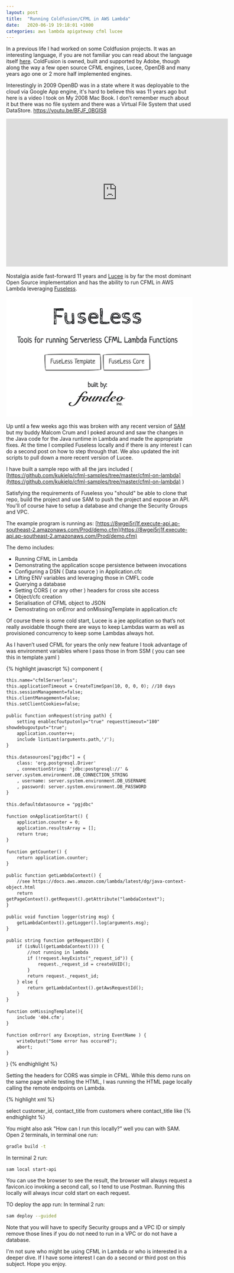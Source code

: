 ```yaml
---
layout: post
title:  "Running Coldfusion/CFML in AWS Lambda"
date:   2020-06-19 19:18:01 +1000
categories: aws lambda apigateway cfml lucee
---
```


In a previous life I had worked on some Coldfusion projects. It was an interesting language, if you are not familiar you can read about the language itself [here](https://en.wikipedia.org/wiki/ColdFusion_Markup_Language).  ColdFusion is owned, built and supported by Adobe, though along the way a few open source CFML engines, Lucee, OpenDB and many years ago one or 2 more half implemented engines.

Interestingly in 2009 OpenBD was in a state where it was deployable to the cloud via Google App engine, it's hard to believe this was 11 years ago but here is a video I took on My 2008 Mac Book.  I don’t remember much about it but there was no file system and there was a Virtual File System that used DataStore.
https://youtu.be/BFJF_0BGIS8

<iframe width="600" height="400" src="https://www.youtube.com/embed/BFJF_0BGIS8" frameborder="0" allow="accelerometer; autoplay; encrypted-media; gyroscope; picture-in-picture" allowfullscreen></iframe>

Nostalgia aside fast-forward 11 years and [Lucee](https://lucee.org/) is by far the most dominant Open Source implementation and has the ability to run CFML in AWS Lambda leveraging [Fuseless](https://fuseless.org/).  

![Function](/assets/post/2020-06-19-CFML-Lucee-in-Lambda-with-APIGateway/fuseless.png "Function")

Up until a few weeks ago this was broken with any recent version of [SAM](https://docs.aws.amazon.com/serverless-application-model/latest/developerguide/what-is-sam.html) but my buddy Malcom Crum and I poked around and saw the changes in the Java code for the Java runtime in Lambda and made the appropriate fixes.  At the time I compiled Fuseless locally and if there is any interest I can do a second post on how to step through that.  We also updated the init scripts to pull down a more recent version of Lucee.

I have built a sample repo with all the jars included ( [https://github.com/kukielp/cfml-samples/tree/master/cfml-on-lambda](https://github.com/kukielp/cfml-samples/tree/master/cfml-on-lambda) )

Satisfying the requirements of Fuseless you "should" be able to clone that repo, build the project and use SAM to push the project and expose an API.  You'll of course have to setup a database and change the Security Groups and VPC.

The example program is running as:  [https://8wgei5rj1f.execute-api.ap-southeast-2.amazonaws.com/Prod/demo.cfm](https://8wgei5rj1f.execute-api.ap-southeast-2.amazonaws.com/Prod/demo.cfm)

The demo includes:
- Running CFML in Lambda
- Demonstrating the application scope persistence between invocations
- Configuring a DSN ( Data source ) in Application.cfc
- Lifting ENV variables and leveraging those in CMFL code
- Querying a database
- Setting CORS ( or any other ) headers for cross site access
- Object/cfc creation
- Serialisation of CFML object to JSON
- Demostrating on onError and onMissingTemplate in application.cfc

Of course there is some cold start, Lucee is a jee application so that’s not really avoidable though there are ways to keep Lambdas warm as well as provisioned concurrency to keep some Lambdas always hot.

As I haven’t used CFML for years the only new feature I took advantage of was environment variables where I pass those in from SSM ( you can see this in template.yaml )


{% highlight javascript %}
component {

	this.name="cfmlServerless";
	this.applicationTimeout = CreateTimeSpan(10, 0, 0, 0); //10 days
	this.sessionManagement=false;
	this.clientManagement=false;
	this.setClientCookies=false;
	
	public function onRequest(string path) {
		setting enablecfoutputonly="true" requesttimeout="180" showdebugoutput="true";
		application.counter++;
		include listLast(arguments.path,'/');
	}

	this.datasources["pgjdbc"] = {
		class: 'org.postgresql.Driver'
		, connectionString: 'jdbc:postgresql://' & server.system.environment.DB_CONNECTION_STRING
		, username: server.system.environment.DB_USERNAME
		, password: server.system.environment.DB_PASSWORD
	}

	this.defaultdatasource = "pgjdbc"

	function onApplicationStart() {
		application.counter = 0;
		application.resultsArray = [];
		return true;
	}

	function getCounter() {
		return application.counter;
	}

	public function getLambdaContext() {
		//see https://docs.aws.amazon.com/lambda/latest/dg/java-context-object.html
		return getPageContext().getRequest().getAttribute("lambdaContext");
	}

	public void function logger(string msg) {
		getLambdaContext().getLogger().log(arguments.msg);
	}

	public string function getRequestID() {
		if (isNull(getLambdaContext())) {
			//not running in lambda
			if (!request.keyExists("_request_id")) {
				request._request_id = createUUID();
			}
			return request._request_id;
		} else {
			return getLambdaContext().getAwsRequestId();
		}
	}

	function onMissingTemplate(){
		include '404.cfm';
	}

	function onError( any Exception, string EventName ) {
		writeOutput("Some error has occured");
		abort;
	}
}
{% endhighlight %}

Setting the headers for CORS was simple in CFML.  While this demo runs on the same page while testing the HTML, I was running the HTML page locally calling the remote endpoints on Lambda.

{% highlight xml %}
<cfheader name="Access-Control-Allow-Origin" value="*" />
<cfcontent type="text/html; charset=utf-8">
<cfprocessingdirective pageEncoding="utf-8">

<cfquery name="q" datasource="pgjdbc">
    select      customer_id, contact_title
    from        customers
    <cfif structKeyExists(url, 'filter')>
        where       contact_title like <cfqueryparam value="%#filter#%" cfsqltype="CF_SQL_VARCHAR" />
    </cfif>
</cfquery>
<cfdump var="#q#" />
{% endhighlight %}

You might also ask "How can I run this locally?” well you can with SAM.  Open 2 terminals, in terminal one run:

```bash 
gradle build -t
```

In terminal 2 run:
```bash
sam local start-api
```

You can use the browser to see the result, the browser will always request a favicon.ico invoking a second call, so I tend to use Postman.  Running this locally will always incur cold start on each request.

TO deploy the app run:
In terminal 2 run:
```bash
sam deploy --guided
```
Note that you will have to specify Security groups and a VPC ID or simply remove those lines if you do not need to run in a VPC or do not have a database.


I'm not sure who might be using CFML in Lambda or who is interested in a deeper dive. If I have some interest I can do a second or third post on this subject.  Hope you enjoy.
